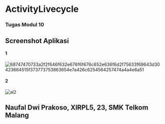# ActivityLivecycle
### Tugas Modul 10
## Screenshot Aplikasi
#### 1
![68747470733a2f2f646f632e676f6f676c652e636f6d2f75633f69643d30423664515f373773753863654e7a426c6254564257474a4a4e6a51](https://cloud.githubusercontent.com/assets/22340411/22414180/17bb8858-e6f0-11e6-95c6-91c0674564dc.jpg)
#### 2
![al2](https://cloud.githubusercontent.com/assets/22340411/22414668/f896e50e-e6f3-11e6-9f0b-557176ef9642.png)
## Naufal Dwi Prakoso, XIRPL5, 23, SMK Telkom Malang
